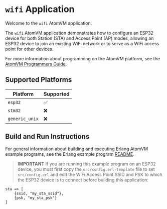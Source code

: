 # `wifi` Application

Welcome to the `wifi` AtomVM application.

The `wifi` AtomVM application demonstrates how to configure an ESP32 device for both Station (STA) and Access Point (AP) modes, allowing an ESP32 device to join an existing WiFi network or to serve as a WiFi access point for other devices.

For more information about programming on the AtomVM platform, see the [AtomVM Programmers Guide](https://doc.atomvm.net/programmers-guide.html).

## Supported Platforms

| Platform | Supported |
|----------|-----------|
| `esp32`  | ✅ |
| `stm32`  | ❌ |
| `generic_unix`  | ❌ |

## Build and Run Instructions

For general information about building and executing Erlang AtomVM example programs, see the Erlang example program [README](../README.md).

> **IMPORTANT** If you are running this example program on an ESP32 device, you must first copy the `src/config.erl-template` file to set `src/config.erl` and edit the WiFi Access Point SSID and PSK to which the ESP32 device is to connect before building this application:

    sta => [
        {ssid, "my_sta_ssid"},
        {psk, "my_sta_psk"}
    ]
